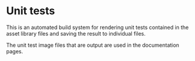 # Unit tests

This is an automated build system for rendering unit tests contained in the asset library files and saving the result to individual files. 

The unit test image files that are output are used in the documentation pages. 